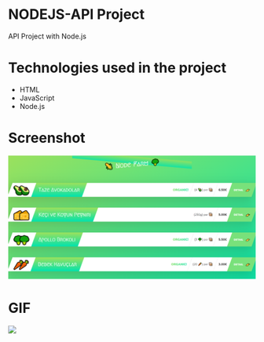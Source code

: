 # NODEJS-API Project
API Project with Node.js


# Technologies used in the project
- HTML
- JavaScript
- Node.js


# Screenshot
![](img/node-api.PNG)


# GIF
![](img/node-api.gif)
